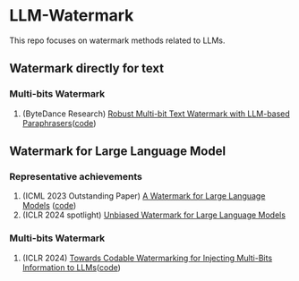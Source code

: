 # LLM-Watermark
  This repo focuses on watermark methods related to LLMs.
## Watermark directly for text
### Multi-bits Watermark
1. (ByteDance Research) [Robust Multi-bit Text Watermark with LLM-based Paraphrasers](https://arxiv.org/abs/2412.03123)([code](https://github.com/xiaojunxu/multi-bit-text-watermark))
## Watermark for Large Language Model
### Representative achievements
1. (ICML 2023 Outstanding Paper) [A Watermark for Large Language Models](https://icml.cc/virtual/2023/oral/25524) ([code](https://github.com/jwkirchenbauer/lm-watermarking))
2. (ICLR 2024 spotlight) [Unbiased Watermark for Large Language Models](https://openreview.net/forum?id=uWVC5FVidc)
### Multi-bits Watermark
1. (ICLR 2024) [Towards Codable Watermarking for Injecting Multi-Bits Information to LLMs](https://iclr.cc/virtual/2024/poster/18937)([code](https://github.com/lancopku/codable-watermarking-for-llm))
